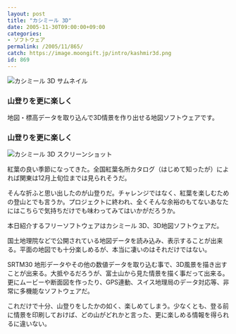 ```yaml
---
layout: post
title: "カシミール 3D"
date: 2005-11-30T09:00:00+09:00
categories:
- ソフトウェア
permalink: /2005/11/865/
catch: https://image.moongift.jp/intro/kashmir3d.png
id: 869
---
```

 ![カシミール 3D サムネイル](https://image.moongift.jp/intro/kashmir3d.s.png "カシミール 3D サムネイル")
  

### 山登りを更に楽しく
  
地図・標高データを取り込んで3D情景を作り出せる地図ソフトウェアです。  
<!--more-->  

### 山登りを更に楽しく
  

![カシミール 3D スクリーンショット](https://image.moongift.jp/intro/kashmir3d.png "カシミール 3D スクリーンショット")

  

紅葉の良い季節になってきた。全国紅葉名所カタログ（はじめて知ったが）によれば関東は12月上旬位までは見られそうだ。

  

そんな折ふと思い出したのが山登りだ。チャレンジではなく、紅葉を楽しむための登山とでも言うか。プロジェクトに終われ、全くそんな余裕のもてないあなたにはこちらで気持ちだけでも味わってみてはいかがだろうか。

  

本日紹介するフリーソフトウェアはカシミール 3D、3D地図ソフトウェアだ。

  

国土地理院などで公開されている地図データを読み込み、表示することが出来る。平面の地図でも十分楽しめるが、本当に凄いのはそれだけではない。

  

SRTM30 地形データやその他の数値データを取り込む事で、3D風景を描き出すことが出来る。大抵やるだろうが、富士山から見た情景を描く事だって出来る。更にムービーや断面図を作ったり、GPS連動、スイス地理局のデータ対応等、非常に多機能なソフトウェアだ。

  

これだけで十分、山登りをしたかの如く、楽しめてしまう。少なくとも、登る前に情景を印刷しておけば、どの山がどれかと言った、更に楽しめる情報を得られるに違いない。

